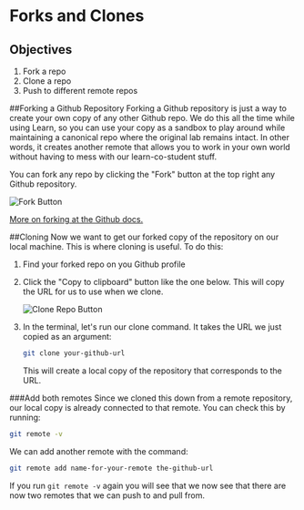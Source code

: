 # Forks and Clones

## Objectives

1. Fork a repo
2. Clone a repo
3. Push to different remote repos


##Forking a Github Repository
Forking a Github repository is just a way to create your own copy of any other Github repo. We do this all the time while using Learn, so you can use your copy as a sandbox to play around while maintaining a canonical repo where the original lab remains intact. In other words, it creates another remote that allows you to work in your own world without having to mess with our learn-co-student stuff.

You can fork any repo by clicking the "Fork" button at the top right any Github repository. 

![Fork Button](http://readme-pics.s3.amazonaws.com/fork_button.jpg)

[More on forking at the Github docs.](https://help.github.com/enterprise/2.2/user/articles/fork-a-repo/)

##Cloning
Now we want to get our forked copy of the repository on our local machine. This is where cloning is useful. To do this:

1. Find your forked repo on you Github profile
2. Click the "Copy to clipboard" button like the one below. This will copy the URL for us to use when we clone.

	![Clone Repo Button](http://readme-pics.s3.amazonaws.com/clone-repo-clone-url-button.png)

3. In the terminal, let's run our clone command. It takes the URL we just copied as an argument:

	```bash
	git clone your-github-url
	```
	This will create a local copy of the repository that corresponds to the URL.
	
	
###Add both remotes
Since we cloned this down from a remote repository, our local copy is already connected to that remote. You can check this by running:

```bash
git remote -v
```

We can add another remote with the command:

```bash
git remote add name-for-your-remote the-github-url
```

If you run `git remote -v` again you will see that we now see that there are now two remotes that we can push to and pull from.


